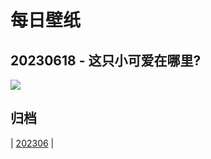 # 每日壁纸

## 20230618 - 这只小可爱在哪里?

![](https://www.bing.com/th?id=OHR.Fawn_ZH-CN2172152960_UHD.jpg)

## 归档

| [202306](/202306/README.MD)
|